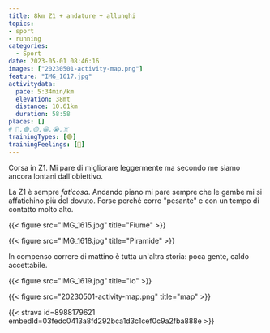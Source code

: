 ```yaml
---
title: 8km Z1 + andature + allunghi
topics:
- sport
- running
categories:
  - Sport
date: 2023-05-01 08:46:16
images: ["20230501-activity-map.png"]
feature: "IMG_1617.jpg"
activitydata:
  pace: 5:34min/km
  elevation: 38mt
  distance: 10.61km
  duration: 58:58
places: []
# 🔴,🟢,🟡,😀,😭,☠️
trainingTypes: [🟢]
trainingFeelings: [🙂]
---
```

Corsa in Z1. Mi pare di migliorare leggermente ma secondo me siamo ancora lontani dall'obiettivo.

<!--more--> 

La Z1 è sempre _faticosa_. Andando piano mi pare sempre che le gambe mi si affatichino più del dovuto. Forse perché corro "pesante" e con un tempo di contatto molto alto.

{{< figure src="IMG_1615.jpg" title="Fiume" >}}

{{< figure src="IMG_1618.jpg" title="Piramide" >}}

In compenso correre di mattino è tutta un'altra storia: poca gente, caldo accettabile.

{{< figure src="IMG_1619.jpg" title="Io" >}}

{{< figure src="20230501-activity-map.png" title="map" >}}


{{< strava id=8988179621 embedId=03fedc0413a8fd292bca1d3c1cef0c9a2fba888e >}}
